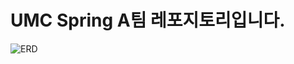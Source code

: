 # UMC Spring A팀 레포지토리입니다.

![ERD](https://prod-files-secure.s3.us-west-2.amazonaws.com/f1912130-0409-4e90-a90f-6091ae253e73/fcf666ed-1f54-4acb-b8b8-daacc23ae86f/ERD.png)
